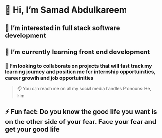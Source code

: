 # 👋 Hi, I’m Samad Abdulkareem 

## 👀 I’m interested in full stack software development

## 🌱 I’m currently learning front end development 

### 💞️ I’m looking to collaborate on projects that will fast track my learning journey and position me for internship opportuinities, career growth and job opportuinities

> 📫 You can reach me on all my social media handles
Pronouns: He, him 

## ⚡ Fun fact: Do you know the good life you want is on the other side of your fear. Face your fear and get your good life 

<!---
Kareem-Samad900/Kareem-Samad900 is a ✨ special ✨ repository because its `README.md` (this file) appears on your GitHub profile.
You can click the Preview link to take a look at your changes.
--->
